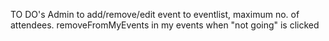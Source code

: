 TO DO's
Admin to add/remove/edit event to eventlist, maximum no. of attendees.
removeFromMyEvents in my events when "not going" is clicked

<!-- If > 5 tickets, you can't book more than 5 events. -->

<!-- setShowNavbar to false when hamburger is clicked -->

<!-- Handle login as admin/user. -->
<!-- Show different dashboards for different users. -->

<!-- change booked seats to display only the type of seat clicked -->

<!-- Email notification after successfull booking. -->
